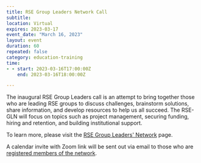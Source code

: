 ```yaml
---
title: RSE Group Leaders Network Call
subtitle:
location: Virtual
expires: 2023-03-17
event_date: "March 16, 2023"
layout: event
duration: 60
repeated: false
category: education-training
time:
- - start: 2023-03-16T17:00:00Z
    end: 2023-03-16T18:00:00Z

---
```


The inaugural RSE Group Leaders call is an attempt to bring together those who are leading RSE groups to discuss challenges, brainstorm solutions, share information, and develop resources to help us all succeed. The RSE-GLN will focus on topics such as project management, securing funding, hiring and retention, and building institutional support.  

To learn more, please visit the [RSE Group Leaders' Network](https://us-rse.org/ag/rse-gln) page.

A calendar invite with Zoom link will be sent out via email to those who are [registered members of the network](https://us-rse.org/ag/rse-gln).
